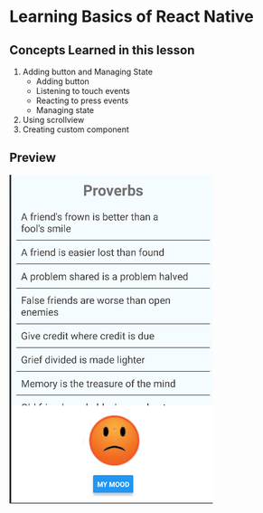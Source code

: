 # Learning Basics of React Native

## Concepts Learned in this lesson
1. Adding button and Managing State
    - Adding button
    - Listening to touch events
    - Reacting to press events
    - Managing state
2. Using scrollview
3. Creating custom component

## Preview
![preview image](preview.gif)